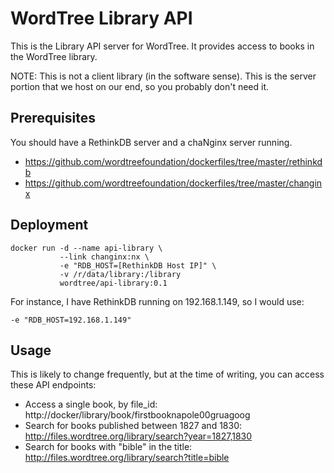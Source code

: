 # WordTree Library API

This is the Library API server for WordTree. It provides access to books in the
WordTree library.

NOTE: This is not a client library (in the software sense). This is the server
portion that we host on our end, so you probably don't need it.

## Prerequisites

You should have a RethinkDB server and a chaNginx server running.

  - https://github.com/wordtreefoundation/dockerfiles/tree/master/rethinkdb
  - https://github.com/wordtreefoundation/dockerfiles/tree/master/changinx

## Deployment

    docker run -d --name api-library \
               --link changinx:nx \
               -e "RDB_HOST=[RethinkDB Host IP]" \
               -v /r/data/library:/library 
               wordtree/api-library:0.1

For instance, I have RethinkDB running on 192.168.1.149, so I would use:

    -e "RDB_HOST=192.168.1.149"

## Usage

This is likely to change frequently, but at the time of writing, you can access
these API endpoints:

- Access a single book, by file_id: http://docker/library/book/firstbooknapole00gruagoog
- Search for books published between 1827 and 1830: http://files.wordtree.org/library/search?year=1827,1830
- Search for books with "bible" in the title: http://files.wordtree.org/library/search?title=bible

